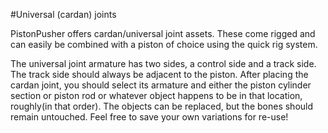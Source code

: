 #Universal (cardan) joints  
  
PistonPusher offers cardan/universal joint assets. These come rigged and can easily be combined with a piston of choice using the quick rig system.  
    
The universal joint armature has two sides, a control side and a track side. The track side should always be adjacent to the piston. After placing the cardan joint, you should select its armature and either the piston cylinder section or piston rod or whatever object happens to be in that location, roughly(in that order). The objects can be replaced, but the bones should remain untouched. Feel free to save your own variations for re-use!  



